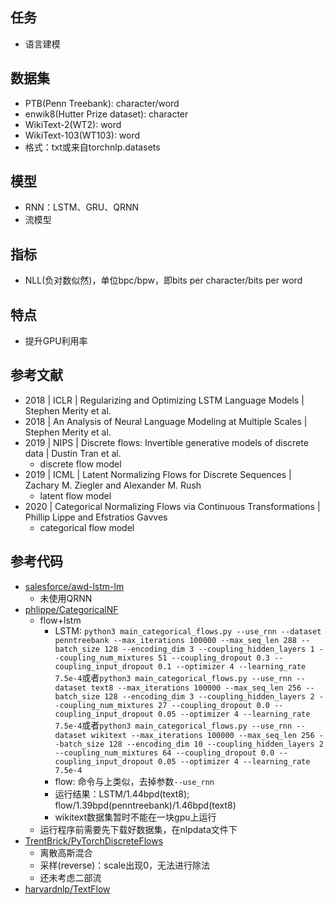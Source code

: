 ## 任务
- 语言建模

## 数据集
- PTB(Penn Treebank): character/word
- enwik8(Hutter Prize dataset): character
- WikiText-2(WT2): word
- WikiText-103(WT103): word
- 格式：txt或来自torchnlp.datasets

## 模型
- RNN：LSTM、GRU、QRNN
- 流模型

## 指标
- NLL(负对数似然)，单位bpc/bpw，即bits per character/bits per word

## 特点
- 提升GPU利用率

## 参考文献
- 2018 | ICLR | Regularizing and Optimizing LSTM Language Models | Stephen Merity et al.
- 2018 | An Analysis of Neural Language Modeling at Multiple Scales | Stephen Merity et al.
- 2019 | NIPS | Discrete flows: Invertible generative models of discrete data | Dustin Tran et al.
    - discrete flow model
- 2019 | ICML | Latent Normalizing Flows for Discrete Sequences | Zachary M. Ziegler and Alexander M. Rush 
    - latent flow model
- 2020 | Categorical Normalizing Flows via Continuous Transformations | Phillip Lippe and Efstratios Gavves
    - categorical flow model

## 参考代码
- [salesforce/awd-lstm-lm](https://github.com/salesforce/awd-lstm-lm)
    - 未使用QRNN
- [phlippe/CategoricalNF](https://github.com/phlippe/CategoricalNF)
    - flow+lstm
        - LSTM: `python3 main_categorical_flows.py --use_rnn --dataset penntreebank --max_iterations 100000 --max_seq_len 288 --batch_size 128 --encoding_dim 3 --coupling_hidden_layers 1 --coupling_num_mixtures 51 --coupling_dropout 0.3 --coupling_input_dropout 0.1 --optimizer 4 --learning_rate 7.5e-4`或者`python3 main_categorical_flows.py --use_rnn --dataset text8 --max_iterations 100000 --max_seq_len 256 --batch_size 128 --encoding_dim 3 --coupling_hidden_layers 2 --coupling_num_mixtures 27 --coupling_dropout 0.0 --coupling_input_dropout 0.05 --optimizer 4 --learning_rate 7.5e-4`或者`python3 main_categorical_flows.py --use_rnn --dataset wikitext --max_iterations 100000 --max_seq_len 256 --batch_size 128 --encoding_dim 10 --coupling_hidden_layers 2 --coupling_num_mixtures 64 --coupling_dropout 0.0 --coupling_input_dropout 0.05 --optimizer 4 --learning_rate 7.5e-4`
        - flow: 命令与上类似，去掉参数`--use_rnn`
        - 运行结果：LSTM/1.44bpd(text8); flow/1.39bpd(penntreebank)/1.46bpd(text8)
        - wikitext数据集暂时不能在一块gpu上运行
    - 运行程序前需要先下载好数据集，在nlpdata文件下
- [TrentBrick/PyTorchDiscreteFlows](https://github.com/TrentBrick/PyTorchDiscreteFlows)
    - 离散高斯混合
    - 采样(reverse)：scale出现0，无法进行除法
    - 还未考虑二部流
- [harvardnlp/TextFlow](https://github.com/harvardnlp/TextFlow)